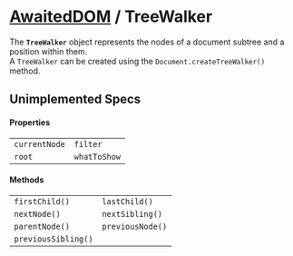 # [AwaitedDOM](/docs/basic-interfaces/awaited-dom) <span>/</span> TreeWalker

<div class='overview'>The <strong><code>TreeWalker</code></strong> object represents the nodes of a document subtree and a position within them.</div>

<div class='overview'>A <code>TreeWalker</code> can be created using the <code>Document.createTreeWalker()</code> method.</div>

## Unimplemented Specs

#### Properties

|     |     |
| --- | --- |
| `currentNode` | `filter`
`root` | `whatToShow` |

#### Methods

|     |     |
| --- | --- |
| `firstChild()` | `lastChild()`
`nextNode()` | `nextSibling()`
`parentNode()` | `previousNode()`
`previousSibling()` |  |
